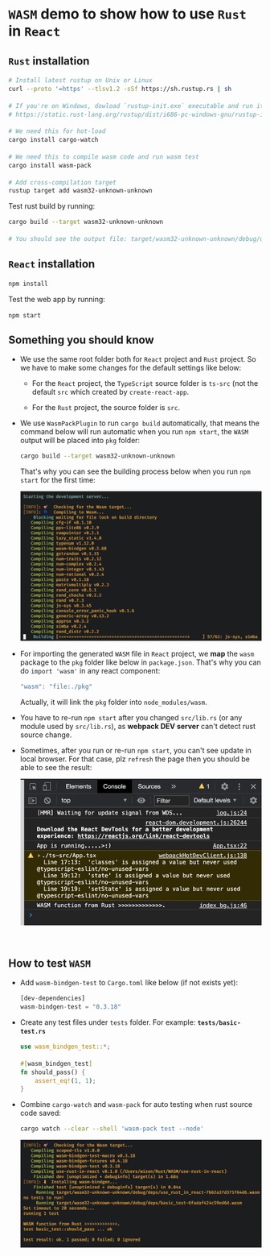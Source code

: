 # `WASM` demo to show how to use `Rust` in `React`

## `Rust` installation

```bash
# Install latest rustup on Unix or Linux
curl --proto '=https' --tlsv1.2 -sSf https://sh.rustup.rs | sh

# If you're on Windows, dowload `rustup-init.exe` executable and run it:
# https://static.rust-lang.org/rustup/dist/i686-pc-windows-gnu/rustup-init.exe

# We need this for hot-load
cargo install cargo-watch

# We need this to compile wasm code and run wasm test
cargo install wasm-pack

# Add cross-compilation target
rustup target add wasm32-unknown-unknown
```

Test rust build by running:

```bash
cargo build --target wasm32-unknown-unknown

# You should see the output file: target/wasm32-unknown-unknown/debug/use_rust_in_react.wasm
```

## `React` installation

```bash
npm install
```

Test the web app by running:

`npm start`


## Something you should know

- We use the same root folder both for `React` project and `Rust` project. So we have to 
make some changes for the default settings like below:

    - For the `React` project, the `TypeScript` source folder is `ts-src` (not the default `src`
    which created by `create-react-app`.

    - For the `Rust` project, the source folder is `src`.

- We use `WasmPackPlugin` to run `cargo build` automatically, that means the command below will run automatic 
when you run `npm start`, the `WASM` output will be placed into `pkg` folder:

    ```bash
    cargo build --target wasm32-unknown-unknown
    ```

    That's why you can see the building process below when you run `npm start` for the first time:

    ![run-cargo-build-automatic.png](./readme_images/run-cargo-build-automatic.png)

- For importing the generated `WASM` file in `React` project, we **map** the `wasm` package to the `pkg` 
folder like below in `package.json`. That's why you can do `import 'wasm'` in any react component:
    
    ```js
    "wasm": "file:./pkg"
    ```

    Actually, it will link the `pkg` folder into `node_modules/wasm`.

- You have to re-run `npm start` after you changed `src/lib.rs` (or any module used by `src/lib.rs`), as
**webpack DEV server** can't detect rust source change. 

- Sometimes, after you run or re-run `npm start`, you can't see update in local browser. For that case, plz `refresh`
the page then you should be able to see the result:

    ![run-wasm-code.png](./readme_images/run-wasm-code.png)

</br>

## How to test `WASM`

- Add `wasm-bindgen-test` to `Cargo.toml` like below (if not exists yet):

    ```rust
    [dev-dependencies]
    wasm-bindgen-test = "0.3.18"
    ```

- Create any test files under `tests` folder. For example:  **`tests/basic-test.rs`**

    ```rs
    use wasm_bindgen_test::*;

    #[wasm_bindgen_test]
    fn should_pass() {
        assert_eq!(1, 1);
    }
    ```

- Combine `cargo-watch` and `wasm-pack` for auto testing when rust source code saved:

    ```bash
    cargo watch --clear --shell 'wasm-pack test --node'
    ```

    ![wasm-bindgen-test.png](./readme_images/wasm-bindgen-test.png)
